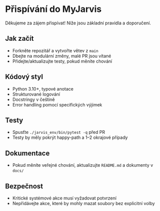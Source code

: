 # Přispívání do MyJarvis

Děkujeme za zájem přispívat! Níže jsou základní pravidla a doporučení.

## Jak začít
- Forkněte repozitář a vytvořte větev z `main`
- Dbejte na modulární změny, malé PR jsou vítané
- Přidejte/aktualizujte testy, pokud měníte chování

## Kódový styl
- Python 3.10+, typové anotace
- Strukturované logování
- Docstringy v češtině
- Error handling pomocí specifických výjimek

## Testy
- Spusťte `./jarvis_env/bin/pytest -q` před PR
- Testy by měly pokrýt happy-path a 1–2 okrajové případy

## Dokumentace
- Pokud měníte veřejné chování, aktualizujte `README.md` a dokumenty v `docs/`

## Bezpečnost
- Kritické systémové akce musí vyžadovat potvrzení
- Nepřidávejte akce, které by mohly mazat soubory bez explicitní volby
